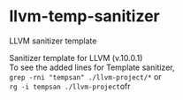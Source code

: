 # llvm-temp-sanitizer
LLVM sanitizer template

Sanitizer template for LLVM (v.10.0.1)\
To see the added lines for Template sanitizer,  \
`grep -rni "tempsan" ./llvm-project/*` or \
`rg -i tempsan ./llvm-project`ofr 
